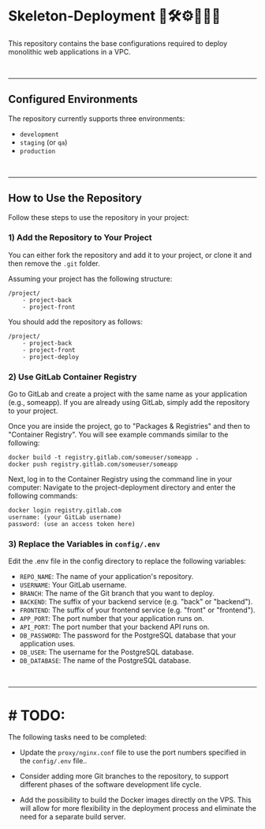 # Skeleton-Deployment 🚀🛠️⚙️🧑🏻‍💻

This repository contains the base configurations required to deploy monolithic web applications in a VPC.

<br/>
<hr/>

## Configured Environments

The repository currently supports three environments:

- `development`
- `staging` (or `qa`)
- `production`

<br/>
<hr/>

## How to Use the Repository

Follow these steps to use the repository in your project:

### 1) Add the Repository to Your Project

You can either fork the repository and add it to your project, or clone it and then remove the `.git` folder.

Assuming your project has the following structure:

```
/project/
    - project-back
    - project-front
```

You should add the repository as follows:

```
/project/
    - project-back
    - project-front
    - project-deploy
```

### 2) Use GitLab Container Registry

Go to GitLab and create a project with the same name as your application (e.g., someapp). If you are already using GitLab, simply add the repository to your project.

Once you are inside the project, go to "Packages & Registries" and then to "Container Registry". You will see example commands similar to the following:

```
docker build -t registry.gitlab.com/someuser/someapp .
docker push registry.gitlab.com/someuser/someapp
```

Next, log in to the Container Registry using the command line in your computer:
Navigate to the project-deployment directory and enter the following commands:

```
docker login registry.gitlab.com
username: (your GitLab username)
password: (use an access token here)
```

### 3) Replace the Variables in `config/.env`

Edit the .env file in the config directory to replace the following variables:

- `REPO_NAME`: The name of your application's repository.
- `USERNAME`: Your GitLab username.
- `BRANCH`: The name of the Git branch that you want to deploy.
- `BACKEND`: The suffix of your backend service (e.g. "back" or "backend").
- `FRONTEND`: The suffix of your frontend service (e.g. "front" or "frontend").
- `APP_PORT`: The port number that your application runs on.
- `API_PORT`: The port number that your backend API runs on.
- `DB_PASSWORD`: The password for the PostgreSQL database that your application uses.
- `DB_USER`: The username for the PostgreSQL database.
- `DB_DATABASE`: The name of the PostgreSQL database.

<br/>
<hr/>

# # TODO:

The following tasks need to be completed:

- Update the `proxy/nginx.conf` file to use the port numbers specified in the `config/.env` file..

- Consider adding more Git branches to the repository, to support different phases of the software development life cycle.

- Add the possibility to build the Docker images directly on the VPS. This will allow for more flexibility in the deployment process and eliminate the need for a separate build server.
